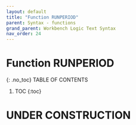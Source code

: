 ```yaml
---
layout: default
title: "Function RUNPERIOD"
parent: Syntax - functions
grand_parent: Workbench Logic Text Syntax
nav_order: 24
---
```

# Function RUNPERIOD
{: .no_toc}
TABLE OF CONTENTS 
1. TOC
{:toc}  
 
# UNDER CONSTRUCTION
